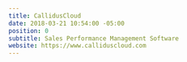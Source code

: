 ```yaml
---
title: CallidusCloud
date: 2018-03-21 10:54:00 -05:00
position: 0
subtitle: Sales Performance Management Software
website: https://www.calliduscloud.com
---
```



